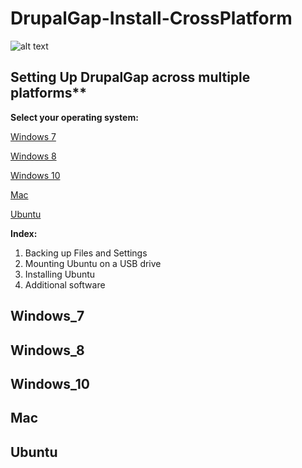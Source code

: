 # DrupalGap-Install-CrossPlatform

![alt text](https://www.drupal.org/files/project-images/drupalgap-wide.jpg "DrupalGap")

## Setting Up DrupalGap across multiple platforms**

**Select your operating system:**

[Windows 7](#windows_7)

[Windows 8](#windows_8)

[Windows 10](#windows_10)

[Mac](#mac)

[Ubuntu](#ubuntu)

**Index:**

1. Backing up Files and Settings
2. Mounting Ubuntu on a USB drive
3. Installing Ubuntu
4. Additional software

## Windows_7

## Windows_8

## Windows_10

## Mac

## Ubuntu
